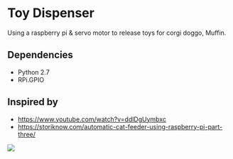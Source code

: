 # Toy Dispenser
Using a raspberry pi &amp; servo motor to release toys for corgi doggo, Muffin.

## Dependencies
* Python 2.7
* RPi.GPIO

## Inspired by
* https://www.youtube.com/watch?v=ddlDgUymbxc
* https://storiknow.com/automatic-cat-feeder-using-raspberry-pi-part-three/

![](toy_dispenser.gif)
